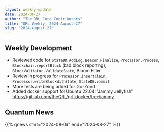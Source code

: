 ```yaml
---
layout: weekly-update
date: 2024-08-27
author: "The QRL Core Contributors"
title: "QRL Weekly, 2024-August-27"
slug: "2024-August-27"
---
```


## Weekly Development

- Reviewed code for `StateDB.AddLog`, `Beacon.Finalize`, `Processor.Process`, `Blockchain.reportBlock` (bad block reporting), `BlockValidator.ValidateState`, Bloom Filter
- Review in progress for `Processor.insertChain`, `Processor.writeBlockWithState`, `StateDB.commit`
- More tests are being added for Go-Zond
- Added docker support for Ubuntu 22.04: "Jammy Jellyfish" https://github.com/theQRL/qrl-docker/tree/jammy


<!--more-->

## Quantum News

{{% qnews start="2024-08-06" end="2024-08-27" %}}
